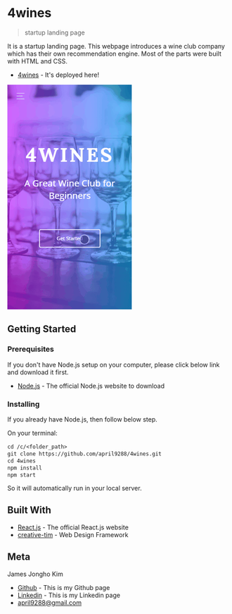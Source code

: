 # 4wines
> startup landing page

It is a startup landing page. This webpage introduces a wine club company which has their own recommendation engine. Most of the parts were built with HTML and CSS. 

* [4wines](https://april9288.github.io/4wines/) - It's deployed here!

![](sample.gif)

## Getting Started

### Prerequisites

If you don't have Node.js setup on your computer, please click below link and download it first.

* [Node.js](https://nodejs.org/en/) - The official Node.js website to download

### Installing

If you already have Node.js, then follow below step.

On your terminal:

```
cd /c/<folder_path>
git clone https://github.com/april9288/4wines.git
cd 4wines
npm install
npm start

```

So it will automatically run in your local server.

## Built With

* [React.js](https://reactjs.org/) - The official React.js website
* [creative-tim](https://www.creative-tim.com/product/now-ui-kit) - Web Design Framework

## Meta

James Jongho Kim 
- [Github](https://github.com/april9288) - This is my Github page
- [Linkedin](https://www.linkedin.com/in/jongho-kim-b05618170/) - This is my Linkedin page
- april9288@gmail.com